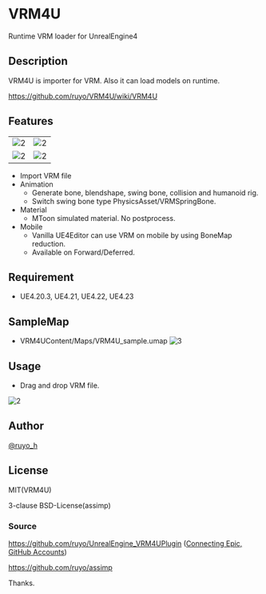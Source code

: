 # VRM4U
Runtime VRM loader for UnrealEngine4

## Description
VRM4U is importer for VRM.
Also it can load models on runtime.

https://github.com/ruyo/VRM4U/wiki/VRM4U

## Features
|||
|----|----|
|![2](https://github.com/ruyo/VRM4U/wiki/images/shot/03.png)|![2](https://github.com/ruyo/VRM4U/wiki/images/shot/04.png)|
|![2](https://github.com/ruyo/VRM4U/wiki/images/shot/01.png)|![2](https://github.com/ruyo/VRM4U/wiki/images/shot/02.png)|

- Import VRM file
- Animation
    - Generate bone, blendshape, swing bone, collision and humanoid rig.
    - Switch swing bone type PhysicsAsset/VRMSpringBone.
- Material
    - MToon simulated material. No postprocess.
- Mobile
    - Vanilla UE4Editor can use VRM on mobile by using BoneMap reduction.
    - Available on Forward/Deferred.

## Requirement
 - UE4.20.3, UE4.21, UE4.22, UE4.23

## SampleMap
- VRM4UContent/Maps/VRM4U_sample.umap
![3](https://raw.githubusercontent.com/wiki/ruyo/VRM4U/images/samplemap.png)

## Usage
 - Drag and drop VRM file.

![2](https://github.com/ruyo/VRM4U/wiki/images/overview.gif)


## Author
[@ruyo_h](https://twitter.com/ruyo_h)

## License
MIT(VRM4U)

3-clause BSD-License(assimp)

### Source
https://github.com/ruyo/UnrealEngine_VRM4UPlugin ([Connecting Epic, GitHub Accounts](https://www.unrealengine.com/en-US/blog/updated-authentication-process-for-connecting-epic-github-accounts))

https://github.com/ruyo/assimp

Thanks.
